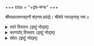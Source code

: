 +++
title = "+द्वय-मन्त्रः"
+++

श्रीमन्नारायणचर॒णौ श॑र॒णम् प्रप॑द्ये। श्रीम॑ते नाराय॒णाय॒ नमः॑॥

<details><summary>स्वरे विस्तारः (द्रष्टुं नोद्यम्)</summary>

- शर॒णम् इति॑
  - काठक-स्वराङ्कनेनोज्ज्वलः - अ॑त्र युच्प्रत्ययः॑ स्यात्। "ण्यासश्रन्थो युच्" इ॑ति।
</details>

<details><summary>चरणयोर् विस्तारः (द्रष्टुं नोद्यम्)</summary>

कृष्णस्य चरणौ कुसर्प-फणा-मर्दकौ लीला-नृत्य-परौ।  
त्रिविक्रमस्य वामनस्य चरणः गङ्गोद्भावकः।
</details>


<details><summary>स्रोतः (द्रष्टुं नोद्यम्)</summary>

> Source claimed - Kathavalli. But the katha brahmana is not found in full.
>
> Interestingly there is a later upanishad called dvayopanishad. (Later based on absence in a list in muktikopaniShat.) But it does not give the mantra. It only mentions abt the mantra and it's characteristics.
>
</details>
